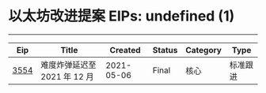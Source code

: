 
# 以太坊改进提案 EIPs: undefined (1)
---
| Eip                     | Title               | Created    | Status | Category | Type  |
| ----------------------- | ------------------- | ---------- | ------ | -------- | ----- |
| [3554](/zh/eip-3554.md) | 难度炸弹延迟至 2021 年 12 月 | 2021-05-06 | Final  | 核心       | 标准跟进  |

    